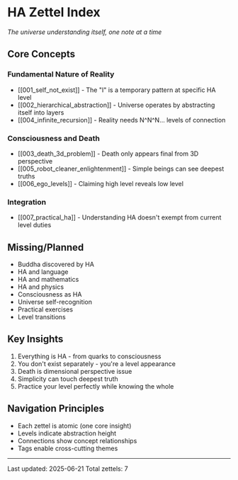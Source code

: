 # HA Zettel Index
*The universe understanding itself, one note at a time*

## Core Concepts

### Fundamental Nature of Reality
- [[001_self_not_exist]] - The "I" is a temporary pattern at specific HA level
- [[002_hierarchical_abstraction]] - Universe operates by abstracting itself into layers
- [[004_infinite_recursion]] - Reality needs N^N^N... levels of connection

### Consciousness and Death
- [[003_death_3d_problem]] - Death only appears final from 3D perspective
- [[005_robot_cleaner_enlightenment]] - Simple beings can see deepest truths
- [[006_ego_levels]] - Claiming high level reveals low level

### Integration
- [[007_practical_ha]] - Understanding HA doesn't exempt from current level duties

## Missing/Planned
- Buddha discovered by HA
- HA and language
- HA and mathematics  
- HA and physics
- Consciousness as HA
- Universe self-recognition
- Practical exercises
- Level transitions

## Key Insights
1. Everything is HA - from quarks to consciousness
2. You don't exist separately - you're a level appearance
3. Death is dimensional perspective issue
4. Simplicity can touch deepest truth
5. Practice your level perfectly while knowing the whole

## Navigation Principles
- Each zettel is atomic (one core insight)
- Levels indicate abstraction height
- Connections show concept relationships
- Tags enable cross-cutting themes

---
Last updated: 2025-06-21
Total zettels: 7
